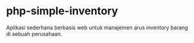 # php-simple-inventory
Aplikasi sederhana berbasis web untuk manajemen arus inventory barang di sebuah perusahaan. 
